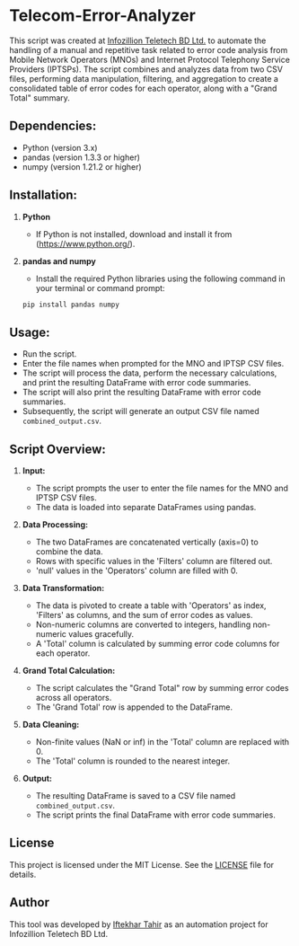 # Telecom-Error-Analyzer

This script was created at [Infozillion Teletech BD Ltd.](https://www.infotelebd.com/) to automate the handling of a manual and repetitive task related to error code analysis from Mobile Network Operators (MNOs) and Internet Protocol Telephony Service Providers (IPTSPs). The script combines and analyzes data from two CSV files, performing data manipulation, filtering, and aggregation to create a consolidated table of error codes for each operator, along with a "Grand Total" summary.

## Dependencies:

- Python (version 3.x)
- pandas (version 1.3.3 or higher)
- numpy (version 1.21.2 or higher)

## Installation:

1. **Python**
   
   - If Python is not installed, download and install it from (https://www.python.org/).

2. **pandas and numpy**

   - Install the required Python libraries using the following command in your terminal or command prompt:

    ```python
    pip install pandas numpy
    ```
    
## Usage:

- Run the script.
- Enter the file names when prompted for the MNO and IPTSP CSV files.
- The script will process the data, perform the necessary calculations, and print the resulting DataFrame with error code summaries.
- The script will also print the resulting DataFrame with error code summaries.
- Subsequently, the script will generate an output CSV file named `combined_output.csv`.

## Script Overview:

1. **Input:**

   - The script prompts the user to enter the file names for the MNO and IPTSP CSV files.
   - The data is loaded into separate DataFrames using pandas.

2. **Data Processing:**

   - The two DataFrames are concatenated vertically (axis=0) to combine the data.
   - Rows with specific values in the 'Filters' column are filtered out.
   - 'null' values in the 'Operators' column are filled with 0.

3. **Data Transformation:**

   - The data is pivoted to create a table with 'Operators' as index, 'Filters' as columns, and the sum of error codes as values.
   - Non-numeric columns are converted to integers, handling non-numeric values gracefully.
   - A 'Total' column is calculated by summing error code columns for each operator.

4. **Grand Total Calculation:**

   - The script calculates the "Grand Total" row by summing error codes across all operators.
   - The 'Grand Total' row is appended to the DataFrame.

5. **Data Cleaning:**

   - Non-finite values (NaN or inf) in the 'Total' column are replaced with 0.
   - The 'Total' column is rounded to the nearest integer.

6. **Output:**

   - The resulting DataFrame is saved to a CSV file named `combined_output.csv`.
   - The script prints the final DataFrame with error code summaries.

## License

This project is licensed under the MIT License. See the [LICENSE](https://github.com/iftekharmickey/Telecom-Error-Analyzer/blob/main/LICENSE) file for details.

## Author

This tool was developed by [Iftekhar Tahir](https://github.com/iftekharmickey/) as an automation project for Infozillion Teletech BD Ltd.



